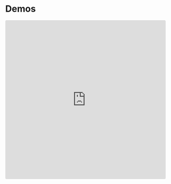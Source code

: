 # Demos

<iframe src="https://codesandbox.io/embed/wq21xzl2kk?module=%2FApp.vue" style="width:100%; height:500px; border:0; border-radius: 4px; overflow:hidden;" sandbox="allow-modals allow-forms allow-popups allow-scripts allow-same-origin"></iframe>